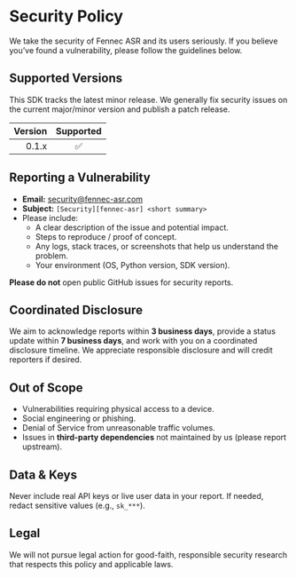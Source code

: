 # Security Policy

We take the security of Fennec ASR and its users seriously. If you believe you’ve found a vulnerability, please follow the guidelines below.

## Supported Versions

This SDK tracks the latest minor release. We generally fix security issues on the current major/minor version and publish a patch release.

| Version | Supported |
|--------:|:---------:|
| 0.1.x   | ✅        |

## Reporting a Vulnerability

- **Email:** security@fennec-asr.com  
- **Subject:** `[Security][fennec-asr] <short summary>`
- Please include:
  - A clear description of the issue and potential impact.
  - Steps to reproduce / proof of concept.
  - Any logs, stack traces, or screenshots that help us understand the problem.
  - Your environment (OS, Python version, SDK version).

**Please do not** open public GitHub issues for security reports.

## Coordinated Disclosure

We aim to acknowledge reports within **3 business days**, provide a status update within **7 business days**, and work with you on a coordinated disclosure timeline. We appreciate responsible disclosure and will credit reporters if desired.

## Out of Scope

- Vulnerabilities requiring physical access to a device.
- Social engineering or phishing.
- Denial of Service from unreasonable traffic volumes.
- Issues in **third-party dependencies** not maintained by us (please report upstream).

## Data & Keys

Never include real API keys or live user data in your report. If needed, redact sensitive values (e.g., `sk_***`).

## Legal

We will not pursue legal action for good-faith, responsible security research that respects this policy and applicable laws.
